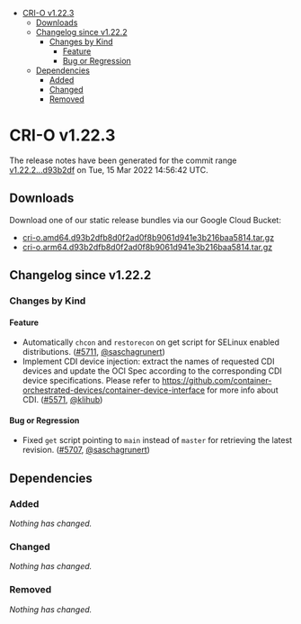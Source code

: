 - [CRI-O v1.22.3](#cri-o-v1223)
  - [Downloads](#downloads)
  - [Changelog since v1.22.2](#changelog-since-v1222)
    - [Changes by Kind](#changes-by-kind)
      - [Feature](#feature)
      - [Bug or Regression](#bug-or-regression)
  - [Dependencies](#dependencies)
    - [Added](#added)
    - [Changed](#changed)
    - [Removed](#removed)

# CRI-O v1.22.3

The release notes have been generated for the commit range
[v1.22.2...d93b2df](https://github.com/cri-o/cri-o/compare/v1.22.2...d93b2dfb8d0f2ad0f8b9061d941e3b216baa5814) on Tue, 15 Mar 2022 14:56:42 UTC.

## Downloads

Download one of our static release bundles via our Google Cloud Bucket:

- [cri-o.amd64.d93b2dfb8d0f2ad0f8b9061d941e3b216baa5814.tar.gz](https://storage.googleapis.com/cri-o/artifacts/cri-o.amd64.d93b2dfb8d0f2ad0f8b9061d941e3b216baa5814.tar.gz)
- [cri-o.arm64.d93b2dfb8d0f2ad0f8b9061d941e3b216baa5814.tar.gz](https://storage.googleapis.com/cri-o/artifacts/cri-o.arm64.d93b2dfb8d0f2ad0f8b9061d941e3b216baa5814.tar.gz)

## Changelog since v1.22.2

### Changes by Kind

#### Feature
 - Automatically `chcon` and `restorecon` on get script for SELinux enabled distributions. ([#5711](https://github.com/cri-o/cri-o/pull/5711), [@saschagrunert](https://github.com/saschagrunert))
 - Implement CDI device injection: extract the names of requested CDI devices and update
  the OCI Spec according to the corresponding CDI device specifications. Please refer to
  https://github.com/container-orchestrated-devices/container-device-interface for more
  info about CDI. ([#5571](https://github.com/cri-o/cri-o/pull/5571), [@klihub](https://github.com/klihub))

#### Bug or Regression
 - Fixed `get` script pointing to `main` instead of `master` for retrieving the latest revision. ([#5707](https://github.com/cri-o/cri-o/pull/5707), [@saschagrunert](https://github.com/saschagrunert))

## Dependencies

### Added
_Nothing has changed._

### Changed
_Nothing has changed._

### Removed
_Nothing has changed._
